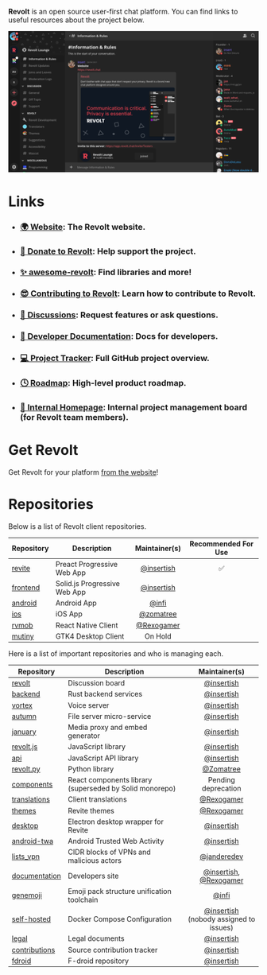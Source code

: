 **Revolt** is an open source user-first chat platform. You can find links to useful resources about the project below.

<p align="center">
  <img src="/screenshots/2022-03.png" alt="Screenshot of the Revolt client with the Revolt Testers server open in the Information and Rules channel." />
</p>

# Links

- ### [🌍 Website](https://revolt.chat): The Revolt website.
- ### [💖 Donate to Revolt](https://insrt.uk/donate): Help support the project.
- ### [✨ awesome-revolt](https://github.com/insertish/awesome-revolt): Find libraries and more!
- ### [😎 Contributing to Revolt](https://github.com/revoltchat/.github/blob/master/.github/CONTRIBUTING.md): Learn how to contribute to Revolt.
- ### [🦜 Discussions](https://github.com/orgs/revoltchat/discussions): Request features or ask questions.
- ### [🔧 Developer Documentation](https://developers.revolt.chat): Docs for developers.
- ### [💻 Project Tracker](https://github.com/orgs/revoltchat/projects/3/views/1): Full GitHub project overview.
- ### [🕓 Roadmap](https://trello.com/b/4e2O7tge/roadmap): High-level product roadmap.
- ### [🧰 Internal Homepage](https://trello.com/b/qEUXfFL5/internal-management): Internal project management board (for Revolt team members).

# Get Revolt

Get Revolt for your platform [from the website](https://revolt.chat/download)!

# Repositories

Below is a list of Revolt client repositories.

|Repository|Description|Maintainer(s)|Recommended For Use|
|---|---|:-:|:-:|
|[revite](https://github.com/revoltchat/revite)|Preact Progressive Web App|[@insertish](https://github.com/insertish)|✅|
|[frontend](https://github.com/revoltchat/revoltchat-solid-client-monorepo)|Solid.js Progressive Web App|[@insertish](https://github.com/insertish)||
|[android](https://github.com/revoltchat/android)|Android App|[@infi](https://github.com/infi)||
|[ios](https://github.com/revoltchat/ios)|iOS App|[@zomatree](https://github.com/zomatree)||
|[rvmob](https://github.com/revoltchat/rvmob)|React Native Client|[@Rexogamer](https://github.com/rexogamer)||
|[mutiny](https://github.com/revoltchat/mutiny)|GTK4 Desktop Client|On Hold||

Here is a list of important repositories and who is managing each.

|Repository|Description|Maintainer(s)|
|---|---|:-:|
|[revolt](https://github.com/revoltchat/revolt)|Discussion board|[@insertish](https://github.com/insertish)|
|[backend](https://github.com/revoltchat/backend)|Rust backend services|[@insertish](https://github.com/insertish)|
|[vortex](https://github.com/revoltchat/vortex)|Voice server|[@insertish](https://github.com/insertish)|
|[autumn](https://github.com/revoltchat/autumn)|File server micro-service|[@insertish](https://github.com/insertish)|
|[january](https://github.com/revoltchat/january)|Media proxy and embed generator|[@insertish](https://github.com/insertish)|
|[revolt.js](https://github.com/revoltchat/revolt.js)|JavaScript library|[@insertish](https://github.com/insertish)|
|[api](https://github.com/revoltchat/api)|JavaScript API library|[@insertish](https://github.com/insertish)|
|[revolt.py](https://github.com/revoltchat/revolt.py)|Python library|[@Zomatree](https://github.com/Zomatree)|
|[components](https://github.com/revoltchat/components)|React components library (superseded by Solid monorepo)|Pending deprecation|
|[translations](https://github.com/revoltchat/translations)|Client translations|[@Rexogamer](https://github.com/Rexogamer)|
|[themes](https://github.com/revoltchat/themes)|Revite themes|[@Rexogamer](https://github.com/Rexogamer)|
|[desktop](https://github.com/revoltchat/desktop)|Electron desktop wrapper for Revite|[@insertish](https://github.com/insertish)|
|[android-twa](https://github.com/revoltchat/android-twa)|Android Trusted Web Activity|[@insertish](https://github.com/insertish)|
|[lists_vpn](https://github.com/revoltchat/lists_vpn)|CIDR blocks of VPNs and malicious actors|[@janderedev](https://github.com/janderedev)|
|[documentation](https://github.com/revoltchat/documentation)|Developers site|[@insertish](https://github.com/insertish), [@Rexogamer](https://github.com/Rexogamer)|
|[genemoji](https://github.com/revoltchat/genmoji)|Emoji pack structure unification toolchain|[@infi](https://github.com/infi)|
|[self-hosted](https://github.com/revoltchat/self-hosted)|Docker Compose Configuration|[@insertish](https://github.com/insertish)<br/>(nobody assigned to issues)|
|[legal](https://github.com/revoltchat/legal)|Legal documents|[@insertish](https://github.com/insertish)|
|[contributions](https://github.com/revoltchat/contributions)|Source contribution tracker|[@insertish](https://github.com/insertish)|
|[fdroid](https://github.com/revoltchat/fdroid)|F-droid repository|[@insertish](https://github.com/insertish)|
